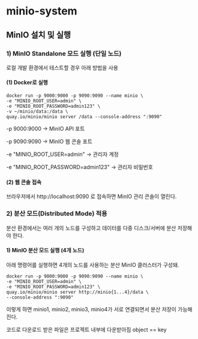 # minio-system
## MinIO 설치 및 실행

### 1) MinIO Standalone 모드 실행 (단일 노드)
로컬 개발 환경에서 테스트할 경우 아래 방법을 사용

#### (1) Docker로 실행

    docker run -p 9000:9000 -p 9090:9090 --name minio \
    -e "MINIO_ROOT_USER=admin" \
    -e "MINIO_ROOT_PASSWORD=admin123" \
    -v ~/minio/data:/data \
    quay.io/minio/minio server /data --console-address ":9090"
-p 9000:9000 → MinIO API 포트

-p 9090:9090 → MinIO 웹 콘솔 포트

-e "MINIO_ROOT_USER=admin" → 관리자 계정

-e "MINIO_ROOT_PASSWORD=admin123" → 관리자 비밀번호

#### (2) 웹 콘솔 접속

브라우저에서 http://localhost:9090 로 접속하면 MinIO 관리 콘솔이 열린다.

### 2) 분산 모드(Distributed Mode) 적용
분산 환경에서는 여러 개의 노드를 구성하고 데이터를 다중 디스크/서버에 분산 저장해야 한다.

#### 1) MinIO 분산 모드 실행 (4개 노드)
아래 명령어를 실행하면 4개의 노드를 사용하는 분산 MinIO 클러스터가 구성돼.

    docker run -p 9000:9000 -p 9090:9090 --name minio \
    -e "MINIO_ROOT_USER=admin" \
    -e "MINIO_ROOT_PASSWORD=admin123" \
    quay.io/minio/minio server http://minio{1...4}/data \
    --console-address ":9090"

이렇게 하면 minio1, minio2, minio3, minio4가 서로 연결되면서 분산 저장이 가능해진다.


코드로 다운로드 받은 파일은 프로젝트 내부에 다운받아짐
object == key
